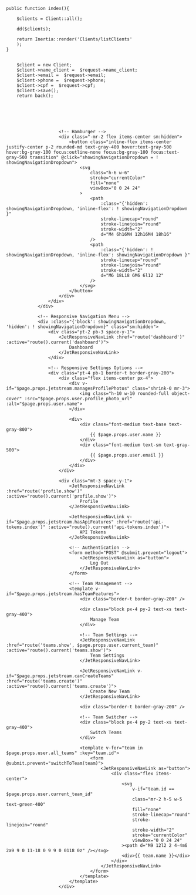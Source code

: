     public function index(){

        $clients = Client::all();

        dd($clients);

        return Inertia::render('Clients/listClients'
        );
    }


        $client = new Client;
        $client->name_client =  $request->name_client;
        $client->email =  $request->email;
        $client->phone =  $request->phone;
        $client->cpf =  $request->cpf;
        $client->save();
        return back();






                        <!-- Hamburger -->
                        <div class="-mr-2 flex items-center sm:hidden">
                            <button class="inline-flex items-center justify-center p-2 rounded-md text-gray-400 hover:text-gray-500 hover:bg-gray-100 focus:outline-none focus:bg-gray-100 focus:text-gray-500 transition" @click="showingNavigationDropdown = ! showingNavigationDropdown">
                                <svg
                                    class="h-6 w-6"
                                    stroke="currentColor"
                                    fill="none"
                                    viewBox="0 0 24 24"
                                >
                                    <path
                                        :class="{'hidden': showingNavigationDropdown, 'inline-flex': ! showingNavigationDropdown }"
                                        stroke-linecap="round"
                                        stroke-linejoin="round"
                                        stroke-width="2"
                                        d="M4 6h16M4 12h16M4 18h16"
                                    />
                                    <path
                                        :class="{'hidden': ! showingNavigationDropdown, 'inline-flex': showingNavigationDropdown }"
                                        stroke-linecap="round"
                                        stroke-linejoin="round"
                                        stroke-width="2"
                                        d="M6 18L18 6M6 6l12 12"
                                    />
                                </svg>
                            </button>
                        </div>
                    </div>
                </div>

                <!-- Responsive Navigation Menu -->
                <div :class="{'block': showingNavigationDropdown, 'hidden': ! showingNavigationDropdown}" class="sm:hidden">
                    <div class="pt-2 pb-3 space-y-1">
                        <JetResponsiveNavLink :href="route('dashboard')" :active="route().current('dashboard')">
                            Dashboard
                        </JetResponsiveNavLink>
                    </div>

                    <!-- Responsive Settings Options -->
                    <div class="pt-4 pb-1 border-t border-gray-200">
                        <div class="flex items-center px-4">
                            <div v-if="$page.props.jetstream.managesProfilePhotos" class="shrink-0 mr-3">
                                <img class="h-10 w-10 rounded-full object-cover" :src="$page.props.user.profile_photo_url" :alt="$page.props.user.name">
                            </div>

                            <div>
                                <div class="font-medium text-base text-gray-800">
                                    {{ $page.props.user.name }}
                                </div>
                                <div class="font-medium text-sm text-gray-500">
                                    {{ $page.props.user.email }}
                                </div>
                            </div>
                        </div>

                        <div class="mt-3 space-y-1">
                            <JetResponsiveNavLink :href="route('profile.show')" :active="route().current('profile.show')">
                                Profile
                            </JetResponsiveNavLink>

                            <JetResponsiveNavLink v-if="$page.props.jetstream.hasApiFeatures" :href="route('api-tokens.index')" :active="route().current('api-tokens.index')">
                                API Tokens
                            </JetResponsiveNavLink>

                            <!-- Authentication -->
                            <form method="POST" @submit.prevent="logout">
                                <JetResponsiveNavLink as="button">
                                    Log Out
                                </JetResponsiveNavLink>
                            </form>

                            <!-- Team Management -->
                            <template v-if="$page.props.jetstream.hasTeamFeatures">
                                <div class="border-t border-gray-200" />

                                <div class="block px-4 py-2 text-xs text-gray-400">
                                    Manage Team
                                </div>

                                <!-- Team Settings -->
                                <JetResponsiveNavLink :href="route('teams.show', $page.props.user.current_team)" :active="route().current('teams.show')">
                                    Team Settings
                                </JetResponsiveNavLink>

                                <JetResponsiveNavLink v-if="$page.props.jetstream.canCreateTeams" :href="route('teams.create')" :active="route().current('teams.create')">
                                    Create New Team
                                </JetResponsiveNavLink>

                                <div class="border-t border-gray-200" />

                                <!-- Team Switcher -->
                                <div class="block px-4 py-2 text-xs text-gray-400">
                                    Switch Teams
                                </div>

                                <template v-for="team in $page.props.user.all_teams" :key="team.id">
                                    <form @submit.prevent="switchToTeam(team)">
                                        <JetResponsiveNavLink as="button">
                                            <div class="flex items-center">
                                                <svg
                                                    v-if="team.id == $page.props.user.current_team_id"
                                                    class="mr-2 h-5 w-5 text-green-400"
                                                    fill="none"
                                                    stroke-linecap="round"
                                                    stroke-linejoin="round"
                                                    stroke-width="2"
                                                    stroke="currentColor"
                                                    viewBox="0 0 24 24"
                                                ><path d="M9 12l2 2 4-4m6 2a9 9 0 11-18 0 9 9 0 0118 0z" /></svg>
                                                <div>{{ team.name }}</div>
                                            </div>
                                        </JetResponsiveNavLink>
                                    </form>
                                </template>
                            </template>
                        </div>
